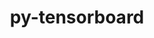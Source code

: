 ---
title: "py-tensorboard"
layout: cache
categories: [package, develop-2024-02-25]
meta: {"versions": ["2.14.1"], "compilers": ["apple-clang@=15.0.0", "gcc@=11.4.0"], "oss": ["ubuntu20.04", "ubuntu22.04", "ventura"], "platforms": ["darwin", "linux"], "targets": ["aarch64", "neoverse_v1", "neoverse_v2", "x86_64_v3"], "stacks": ["e4s", "e4s-neoverse-v2", "e4s-neoverse_v1", "ml-darwin-aarch64-mps", "ml-linux-x86_64-cpu", "ml-linux-x86_64-cuda", "ml-linux-x86_64-rocm", "root"], "num_specs": 11, "num_specs_by_stack": {"ml-darwin-aarch64-mps": 2, "root": 11, "e4s-neoverse_v1": 2, "e4s": 2, "e4s-neoverse-v2": 2, "ml-linux-x86_64-rocm": 3, "ml-linux-x86_64-cuda": 3, "ml-linux-x86_64-cpu": 3}}
spec_details: [{"hash": "5l2y3kav4qrjwx624kgrrjaqg5icorbz", "compiler": "apple-clang@=15.0.0", "versions": ["2.14.1"], "os": "ventura", "platform": "darwin", "target": "aarch64", "variants": ["build_system=python_pip"], "stacks": ["ml-darwin-aarch64-mps", "root"], "size": "-", "tarball": "https://binaries.spack.io/develop-2024-02-25/build_cache/darwin-ventura-aarch64/apple-clang-15.0.0/py-tensorboard-2.14.1/darwin-ventura-aarch64-apple-clang-15.0.0-py-tensorboard-2.14.1-5l2y3kav4qrjwx624kgrrjaqg5icorbz.spack"}, {"hash": "cu2dq7j4wceiec6dfyi6f3votvm2q5s7", "compiler": "apple-clang@=15.0.0", "versions": ["2.14.1"], "os": "ventura", "platform": "darwin", "target": "aarch64", "variants": ["build_system=python_pip"], "stacks": ["ml-darwin-aarch64-mps", "root"], "size": "-", "tarball": "https://binaries.spack.io/develop-2024-02-25/build_cache/darwin-ventura-aarch64/apple-clang-15.0.0/py-tensorboard-2.14.1/darwin-ventura-aarch64-apple-clang-15.0.0-py-tensorboard-2.14.1-cu2dq7j4wceiec6dfyi6f3votvm2q5s7.spack"}, {"hash": "xkp5qbyjbcqrdi475clc4lemegsk2gsj", "compiler": "gcc@=11.4.0", "versions": ["2.14.1"], "os": "ubuntu20.04", "platform": "linux", "target": "neoverse_v1", "variants": ["build_system=python_pip"], "stacks": ["root", "e4s-neoverse_v1"], "size": "-", "tarball": "https://binaries.spack.io/develop-2024-02-25/build_cache/linux-ubuntu20.04-neoverse_v1/gcc-11.4.0/py-tensorboard-2.14.1/linux-ubuntu20.04-neoverse_v1-gcc-11.4.0-py-tensorboard-2.14.1-xkp5qbyjbcqrdi475clc4lemegsk2gsj.spack"}, {"hash": "2bq6ty5gvcx5l4fgcrt2ofhmlwuwbfq7", "compiler": "gcc@=11.4.0", "versions": ["2.14.1"], "os": "ubuntu20.04", "platform": "linux", "target": "neoverse_v1", "variants": ["build_system=python_pip"], "stacks": ["root", "e4s-neoverse_v1"], "size": "-", "tarball": "https://binaries.spack.io/develop-2024-02-25/build_cache/linux-ubuntu20.04-neoverse_v1/gcc-11.4.0/py-tensorboard-2.14.1/linux-ubuntu20.04-neoverse_v1-gcc-11.4.0-py-tensorboard-2.14.1-2bq6ty5gvcx5l4fgcrt2ofhmlwuwbfq7.spack"}, {"hash": "gfpxunez6xhvzphwieek7zkkdvs5ikbu", "compiler": "gcc@=11.4.0", "versions": ["2.14.1"], "os": "ubuntu20.04", "platform": "linux", "target": "x86_64_v3", "variants": ["build_system=python_pip"], "stacks": ["e4s", "root"], "size": "-", "tarball": "https://binaries.spack.io/develop-2024-02-25/build_cache/linux-ubuntu20.04-x86_64_v3/gcc-11.4.0/py-tensorboard-2.14.1/linux-ubuntu20.04-x86_64_v3-gcc-11.4.0-py-tensorboard-2.14.1-gfpxunez6xhvzphwieek7zkkdvs5ikbu.spack"}, {"hash": "ietfbncialwqxs7a7nfsmp3g6sa3kybu", "compiler": "gcc@=11.4.0", "versions": ["2.14.1"], "os": "ubuntu20.04", "platform": "linux", "target": "x86_64_v3", "variants": ["build_system=python_pip"], "stacks": ["e4s", "root"], "size": "-", "tarball": "https://binaries.spack.io/develop-2024-02-25/build_cache/linux-ubuntu20.04-x86_64_v3/gcc-11.4.0/py-tensorboard-2.14.1/linux-ubuntu20.04-x86_64_v3-gcc-11.4.0-py-tensorboard-2.14.1-ietfbncialwqxs7a7nfsmp3g6sa3kybu.spack"}, {"hash": "63ymqox4rkkpo4wujnhk4rqjp3g3jop3", "compiler": "gcc@=11.4.0", "versions": ["2.14.1"], "os": "ubuntu22.04", "platform": "linux", "target": "neoverse_v2", "variants": ["build_system=python_pip"], "stacks": ["e4s-neoverse-v2", "root"], "size": "-", "tarball": "https://binaries.spack.io/develop-2024-02-25/build_cache/linux-ubuntu22.04-neoverse_v2/gcc-11.4.0/py-tensorboard-2.14.1/linux-ubuntu22.04-neoverse_v2-gcc-11.4.0-py-tensorboard-2.14.1-63ymqox4rkkpo4wujnhk4rqjp3g3jop3.spack"}, {"hash": "sypqx3wr6o5gkgqpodkha5etjemkxlar", "compiler": "gcc@=11.4.0", "versions": ["2.14.1"], "os": "ubuntu22.04", "platform": "linux", "target": "neoverse_v2", "variants": ["build_system=python_pip"], "stacks": ["e4s-neoverse-v2", "root"], "size": "-", "tarball": "https://binaries.spack.io/develop-2024-02-25/build_cache/linux-ubuntu22.04-neoverse_v2/gcc-11.4.0/py-tensorboard-2.14.1/linux-ubuntu22.04-neoverse_v2-gcc-11.4.0-py-tensorboard-2.14.1-sypqx3wr6o5gkgqpodkha5etjemkxlar.spack"}, {"hash": "dredu2v4bfsn7hsqssufumvvj4gkmpmw", "compiler": "gcc@=11.4.0", "versions": ["2.14.1"], "os": "ubuntu22.04", "platform": "linux", "target": "x86_64_v3", "variants": ["build_system=python_pip"], "stacks": ["ml-linux-x86_64-rocm", "ml-linux-x86_64-cuda", "root", "ml-linux-x86_64-cpu"], "size": "-", "tarball": "https://binaries.spack.io/develop-2024-02-25/build_cache/linux-ubuntu22.04-x86_64_v3/gcc-11.4.0/py-tensorboard-2.14.1/linux-ubuntu22.04-x86_64_v3-gcc-11.4.0-py-tensorboard-2.14.1-dredu2v4bfsn7hsqssufumvvj4gkmpmw.spack"}, {"hash": "ode72iaqxfv656kh6zaj5h4f7gpyxv3l", "compiler": "gcc@=11.4.0", "versions": ["2.14.1"], "os": "ubuntu22.04", "platform": "linux", "target": "x86_64_v3", "variants": ["build_system=python_pip"], "stacks": ["ml-linux-x86_64-rocm", "ml-linux-x86_64-cuda", "root", "ml-linux-x86_64-cpu"], "size": "-", "tarball": "https://binaries.spack.io/develop-2024-02-25/build_cache/linux-ubuntu22.04-x86_64_v3/gcc-11.4.0/py-tensorboard-2.14.1/linux-ubuntu22.04-x86_64_v3-gcc-11.4.0-py-tensorboard-2.14.1-ode72iaqxfv656kh6zaj5h4f7gpyxv3l.spack"}, {"hash": "vnezlpj2axavjuxwlorupiyaquh7jluq", "compiler": "gcc@=11.4.0", "versions": ["2.14.1"], "os": "ubuntu22.04", "platform": "linux", "target": "x86_64_v3", "variants": ["build_system=python_pip"], "stacks": ["ml-linux-x86_64-rocm", "ml-linux-x86_64-cuda", "root", "ml-linux-x86_64-cpu"], "size": "-", "tarball": "https://binaries.spack.io/develop-2024-02-25/build_cache/linux-ubuntu22.04-x86_64_v3/gcc-11.4.0/py-tensorboard-2.14.1/linux-ubuntu22.04-x86_64_v3-gcc-11.4.0-py-tensorboard-2.14.1-vnezlpj2axavjuxwlorupiyaquh7jluq.spack"}]
---